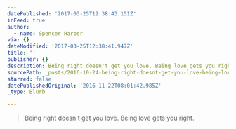 ```yaml
---
datePublished: '2017-03-25T12:38:43.151Z'
inFeed: true
author:
  - name: Spencer Harber
via: {}
dateModified: '2017-03-25T12:38:41.947Z'
title: ''
publisher: {}
description: Being right doesn't get you love. Being love gets you right.
sourcePath: _posts/2016-10-24-being-right-doesnt-get-you-love-being-love-gets-you-right.md
starred: false
datePublishedOriginal: '2016-11-22T08:01:42.985Z'
_type: Blurb

---
```

> Being right doesn't get you love. Being love gets you right.